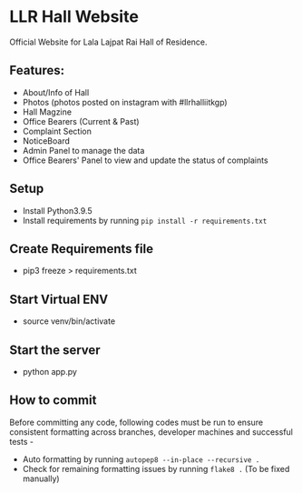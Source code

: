 # LLR Hall Website
Official Website for Lala Lajpat Rai Hall of Residence.

## Features:
- About/Info of Hall
- Photos (photos posted on instagram with #llrhalliitkgp)
- Hall Magzine
- Office Bearers (Current & Past)
- Complaint Section
- NoticeBoard
- Admin Panel to manage the data
- Office Bearers' Panel to view and update the status of complaints

## Setup
- Install Python3.9.5
- Install requirements by running `pip install -r requirements.txt`

## Create Requirements file
- pip3 freeze > requirements.txt

## Start Virtual ENV
- source venv/bin/activate

## Start the server
- python app.py

## How to commit
Before committing any code, following codes must be run to ensure consistent formatting across branches, developer machines and successful tests -

- Auto formatting by running `autopep8 --in-place --recursive .`
- Check for remaining formatting issues by running `flake8 .` (To be fixed manually)
